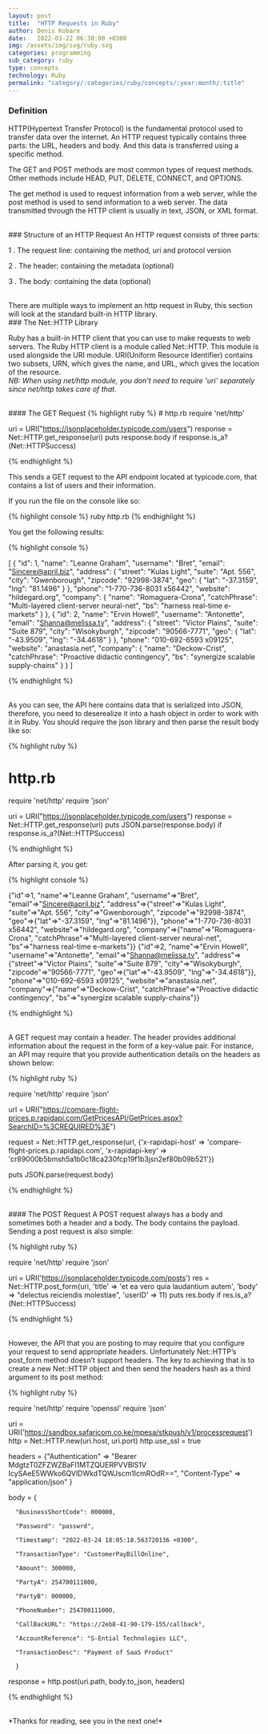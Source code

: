 ```yaml
---
layout: post
title:  "HTTP Requests in Ruby"
author: Denis Kobare
date:   2022-03-22 06:30:00 +0300
img: /assets/img/svg/ruby.svg
categories: programming
sub_category: ruby
type: concepts
technology: Ruby
permalink: "category/:categories/ruby/concepts/:year:month/:title"
---
```


### Definition

HTTP(Hypertext Transfer Protocol) is the fundamental protocol used to transfer data over the internet. An HTTP request typically contains three parts: the URL, headers and body. And this data is transferred using a specific method.

The GET and POST methods are most common types of request methods. Other methods include HEAD, PUT, DELETE, CONNECT, and OPTIONS. 

The get method is used to request information from a web server, while the post method is used to send information to a web server. The data transmitted through the HTTP client is usually in text, JSON, or XML format.

<br>
### Structure of an HTTP Request
An HTTP request consists of three parts:

1 . The request line: containing the method, uri and protocol version 

2 . The header: containing the metadata (optional)

3 . The body: containing the data (optional)


<br>
There are multiple ways to implement an http request in Ruby, this section will look at the standard built-in HTTP library.

<br>
### The Net::HTTP Library

Ruby has a built-in HTTP client that you can use to make requests to web servers. The Ruby HTTP client is a module called Net::HTTP. This module is used alongside the URI module. URI(Uniform Resource Identifier) contains two subsets, URN, which gives the name, and URL, which gives the location of the resource.
<br>
*NB: When using net/http module, you don't need to require 'uri' separately since net/http takes care of that.*

<br>
#### The GET Request
{% highlight ruby %}
# http.rb
require 'net/http'

uri = URI("https://jsonplaceholder.typicode.com/users")
response = Net::HTTP.get_response(uri)
puts response.body if response.is_a?(Net::HTTPSuccess)

{% endhighlight %}

This sends a GET request to the API endpoint located at typicode.com, that contains a list of users and their information. 

If you run the file on the console like so:

{% highlight console %}
  ruby http.rb
{% endhighlight %}

You get the following results:

{% highlight console %}

[
  {
    "id": 1,
    "name": "Leanne Graham",
    "username": "Bret",
    "email": "Sincere@april.biz",
    "address": {
      "street": "Kulas Light",
      "suite": "Apt. 556",
      "city": "Gwenborough",
      "zipcode": "92998-3874",
      "geo": {
        "lat": "-37.3159",
        "lng": "81.1496"
      }
    },
    "phone": "1-770-736-8031 x56442",
    "website": "hildegard.org",
    "company": {
      "name": "Romaguera-Crona",
      "catchPhrase": "Multi-layered client-server neural-net",
      "bs": "harness real-time e-markets"
    }
  },
  {
    "id": 2,
    "name": "Ervin Howell",
    "username": "Antonette",
    "email": "Shanna@melissa.tv",
    "address": {
      "street": "Victor Plains",
      "suite": "Suite 879",
      "city": "Wisokyburgh",
      "zipcode": "90566-7771",
      "geo": {
        "lat": "-43.9509",
        "lng": "-34.4618"
      }
    },
    "phone": "010-692-6593 x09125",
    "website": "anastasia.net",
    "company": {
      "name": "Deckow-Crist",
      "catchPhrase": "Proactive didactic contingency",
      "bs": "synergize scalable supply-chains"
    }
  }
]

{% endhighlight %}

<br>
As you can see, the API here contains data that is serialized into JSON, therefore, you need to deserealize it into a hash object in order to work with it in Ruby. You should require the json library and then parse the result body like so:

{% highlight ruby %}

# http.rb
require 'net/http'
require 'json'

uri = URI("https://jsonplaceholder.typicode.com/users")
response = Net::HTTP.get_response(uri)
puts JSON.parse(response.body) if response.is_a?(Net::HTTPSuccess)

{% endhighlight %}

After parsing it, you get:

{% highlight console %}

{"id"=>1, "name"=>"Leanne Graham", "username"=>"Bret", "email"=>"Sincere@april.biz", "address"=>{"street"=>"Kulas Light", "suite"=>"Apt. 556", "city"=>"Gwenborough", "zipcode"=>"92998-3874", "geo"=>{"lat"=>"-37.3159", "lng"=>"81.1496"}}, "phone"=>"1-770-736-8031 x56442", "website"=>"hildegard.org", "company"=>{"name"=>"Romaguera-Crona", "catchPhrase"=>"Multi-layered client-server neural-net", "bs"=>"harness real-time e-markets"}}
{"id"=>2, "name"=>"Ervin Howell", "username"=>"Antonette", "email"=>"Shanna@melissa.tv", "address"=>{"street"=>"Victor Plains", "suite"=>"Suite 879", "city"=>"Wisokyburgh", "zipcode"=>"90566-7771", "geo"=>{"lat"=>"-43.9509", "lng"=>"-34.4618"}}, "phone"=>"010-692-6593 x09125", "website"=>"anastasia.net", "company"=>{"name"=>"Deckow-Crist", "catchPhrase"=>"Proactive didactic contingency", "bs"=>"synergize scalable supply-chains"}}

{% endhighlight %}

<br>
A GET request may contain a header. The header provides additional information about the request in the form of a key-value pair. For instance, an API may require that you provide authentication details on the headers as shown below:

{% highlight ruby %}

require 'net/http'
require 'json'

url = URI("https://compare-flight-prices.p.rapidapi.com/GetPricesAPI/GetPrices.aspx?SearchID=%3CREQUIRED%3E")

request = Net::HTTP.get_response(url, {'x-rapidapi-host' => 'compare-flight-prices.p.rapidapi.com', 'x-rapidapi-key' => 'cr89000b5bmsh5a1b0c18ca230fcp19f1b3jsn2ef80b09b521'})

puts JSON.parse(request.body)

{% endhighlight %}


<br>
#### The POST Request
A POST request always has a body and sometimes both a header and a body. The body contains the payload.
Sending a post request is also simple:

{% highlight ruby %}

require 'net/http'
require 'json'

uri = URI('https://jsonplaceholder.typicode.com/posts')
res = Net::HTTP.post_form(uri, 'title' => 'et ea vero quia laudantium autem', 'body' => "delectus reiciendis molestiae", 'userID' => 11)
puts res.body  if res.is_a?(Net::HTTPSuccess)

{% endhighlight %}


<br>
However, the API that you are posting to may require that you configure your request to send appropriate headers. Unfortunately Net::HTTP’s post_form method doesn’t support headers. 
The key to achieving that is to create a new Net::HTTP object and then send the headers hash as a third argument to its post method:

{% highlight ruby %}

require 'net/http'
require 'openssl'
require 'json'



uri = URI('https://sandbox.safaricom.co.ke/mpesa/stkpush/v1/processrequest')
http = Net::HTTP.new(uri.host, uri.port)
http.use_ssl = true



headers = {"Authentication" => "Bearer MdgtzT0ZFZWZBaFl1MTZQUERPVVBlS1V
            IcySAeE5WWko6QVlDWkdTQWJscm1IcmROdR==",
           "Content-Type" => "application/json"
           }
           
body = {

      "BusinessShortCode": 000000,

      "Password": "passwrd",
    
      "Timestamp": "2022-03-24 18:05:18.563720136 +0300",

      "TransactionType": "CustomerPayBillOnline",

      "Amount": 300000,

      "PartyA": 254700111000,

      "PartyB": 000000,

      "PhoneNumber": 254700111000,

      "CallBackURL": "https://2eb8-41-90-179-155/callback",

      "AccountReference": "S-Ential Technologies LLC",

      "TransactionDesc": "Payment of SaaS Product" 

      } 


response = http.post(uri.path, body.to_json, headers)

{% endhighlight %}

<br>
*Thanks for reading, see you in the next one!*
